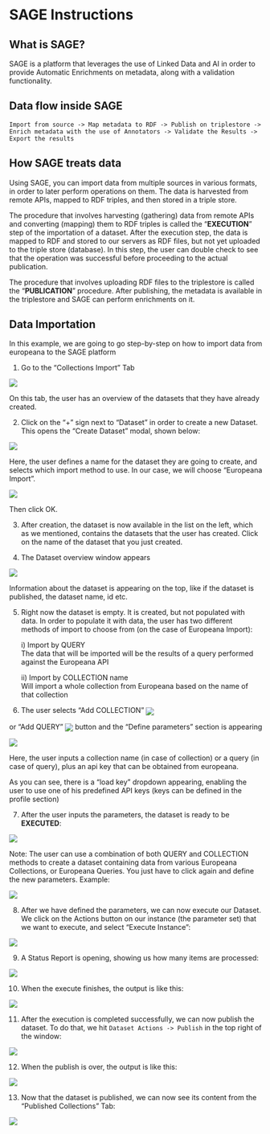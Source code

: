 # SAGE Instructions

## What is SAGE?

SAGE is a platform that leverages the use of Linked Data and AI in order to provide Automatic Enrichments on metadata, along with a validation functionality.

## Data flow inside SAGE

`Import from source -> Map metadata to RDF -> Publish on triplestore -> Enrich metadata with the use of Annotators -> Validate the Results -> Export the results`

## How SAGE treats data

Using SAGE, you can import data from multiple sources in various formats, in order to later perform operations on them. The data is harvested from remote APIs, mapped to RDF triples, and then stored in a triple store.

The procedure that involves harvesting (gathering) data from remote APIs and converting (mapping) them to RDF triples is called the “**EXECUTION**” step of the importation of a dataset. After the execution step, the data is mapped to RDF and stored to our servers as RDF files, but not yet uploaded to the triple store (database). In this step, the user can double check to see that the operation was successful before proceeding to the actual publication.

The procedure that involves uploading RDF files to the triplestore is called the “**PUBLICATION**” procedure. After publishing, the metadata is available in the triplestore and SAGE can perform enrichments on it.

## Data Importation 

In this example, we are going to go step-by-step on how to import data from europeana to the SAGE platform

1. Go to the “Collections Import” Tab
   
<img src="/_media/image9.png" width="auto">

On this tab, the user has an overview of the datasets that they have already created. 

2. Click on the “+” sign next to “Dataset” in order to create a new Dataset. This opens the “Create Dataset” modal, shown below:

<img src="/_media/image12.png" width="auto">

Here, the user defines a name for the dataset they are going to create, and selects which import method to use. In our case, we will choose “Europeana Import”.

<img src="/_media/image8.png" width="auto">

Then click OK.

3. After creation, the dataset is now available in the list on the left, which as we mentioned, contains the datasets that the user has created. Click on the name of the dataset that you just created.

4. The Dataset overview window appears

<img src="/_media/image6.png" width="auto">

Information about the dataset is appearing on the top, like if the dataset is published, the dataset name, id etc.

5. Right now the dataset is empty. It is created, but not populated with data. In order to populate it with data, the user has two different methods of import to choose from (on the case of Europeana Import):

    i) Import by QUERY </br>
    The data that will be imported will be the results of a query performed against the Europeana API

    ii) Import by COLLECTION name </br>
    Will import a whole collection from Europeana based on the name of that collection

6. <p>The user selects “Add COLLECTION” <img style="vertical-align: middle;" src="/_media/image4.png" width="auto">
 or “Add QUERY” <img style="vertical-align: middle;" src="/_media/image13.png" width="auto">
 button and the “Define parameters” section is appearing</p>

<img src="/_media/image14.png" width="auto">

Here, the user inputs a collection name (in case of collection) or a query (in case of query), plus an api key that can be obtained from europeana.

As you can see, there is a “load key” dropdown appearing, enabling the user to use one of his predefined API keys (keys can be defined in the profile section)

7. After the user inputs the parameters, the dataset is ready to be **EXECUTED**:

<img src="/_media/image7.png" width="auto">

Note: The user can use a combination of both QUERY and COLLECTION methods to create a dataset containing data from various Europeana Collections, or Europeana Queries. You just have to click again and define the new parameters. Example:

<img src="/_media/image15.png" width="auto">

8. After we have defined the parameters, we can now execute our Dataset. We click on the Actions button on our instance (the parameter set) that we want to execute, and select “Execute Instance”:

<img src="/_media/image3.png" width="auto">

9. A Status Report is opening, showing us how many items are processed:

<img src="/_media/image10.png" width="auto">


10. When the execute finishes, the output is like this:

<img src="/_media/image1.png" width="auto">

11. After the execution is completed successfully, we can now publish the dataset. To do that, we hit `Dataset Actions -> Publish` in the top right of the window:

<img src="/_media/image2.png" width="auto">

12. When the publish is over, the output is like this:

<img src="/_media/image5.png" width="auto">

13. Now that the dataset is published, we can now see its content from the “Published Collections” Tab:

<img src="/_media/image11.png" width="auto">
